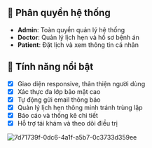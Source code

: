 ## 👥 Phân quyền hệ thống
- **Admin**: Toàn quyền quản lý hệ thống  
- **Doctor**: Quản lý lịch hẹn và hồ sơ bệnh án  
- **Patient**: Đặt lịch và xem thông tin cá nhân  

## 🎯 Tính năng nổi bật
- [x] Giao diện responsive, thân thiện người dùng  
- [x] Xác thực đa lớp bảo mật cao  
- [x] Tự động gửi email thông báo  
- [x] Quản lý lịch hẹn thông minh tránh trùng lặp  
- [x] Báo cáo và thống kê chi tiết  
- [x] Hỗ trợ tái khám và theo dõi điều trị

![7d71739f-0dc6-4a1f-a5b7-0c3733d359ee](https://github.com/user-attachments/assets/47737fc4-e320-429c-8b2e-f733c538fa25)
